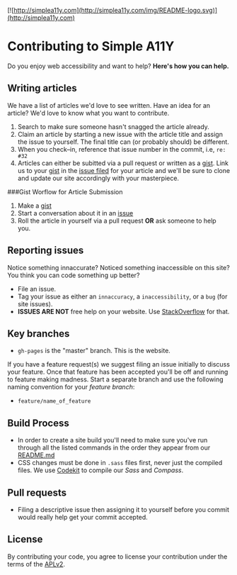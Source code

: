 [![http://simplea11y.com](http://simplea11y.com/img/README-logo.svg)](http://simplea11y.com)
# Contributing to Simple A11Y
Do you enjoy web accessibility and want to help? **Here's how you can help.**

## Writing articles
We have a list of articles we'd love to see written. Have an idea for an article? We'd love to know what you want to contribute.

1. Search to make sure someone hasn't snagged the article already.
2. Claim an article by starting a new issue with the article title and assign the issue to yourself. The final title can (or probably should) be different.
3. When you check&ndash;in, reference that issue number in the commit, i.e, `re: #32`
4. Articles can either be subitted via a pull request or written as a [gist](https://gist.github.com). Link us to your [gist](https://gist.github.com) in the [issue filed](https://github.com/davatron5000/simpleA11Y/issues) for your article and we'll be sure to clone and update our site accordingly with your masterpiece.

###Gist Worflow for Article Submission
1. Make a [gist](https://gist.github.com)
2. Start a conversation about it in an [issue](https://github.com/davatron5000/simpleA11Y/issues)
3. Roll the article in yourself via a pull request **OR** ask someone to help you.

## Reporting issues
Notice something innaccurate? Noticed something inaccessible on this site? You think you can code something up better?

- File an issue.
- Tag your issue as either an `innaccuracy`, a `inaccessibility`, or a `bug` (for site issues).
- **ISSUES ARE NOT** free help on your website. Use [StackOverflow](http://stackoverflow.com) for that.

## Key branches

- `gh-pages` is the "master" branch. This is the website.

If you have a feature request(s) we suggest filing an issue initially to discuss your feature. Once that feature has been accepted you'll be off and running to feature making madness. Start a separate branch and use the following naming convention for your *feature branch*:

- `feature/name_of_feature` 

## Build Process
- In order to create a site build you'll need to make sure you've run through all the listed commands in the order they appear from our [README.md](https://github.com/davatron5000/simpleA11Y#local-development)
- CSS changes must be done in ``.sass`` files first, never just the compiled files. We use [Codekit](http://incident57.com/codekit) to compile our *Sass* and *Compass*.


## Pull requests

- Filing a descriptive issue then assigning it to yourself before you commit would really help get your commit accepted.


## License

By contributing your code, you agree to license your contribution under the terms of the [APLv2](https://github.com/twitter/bootstrap/blob/master/LICENSE).
